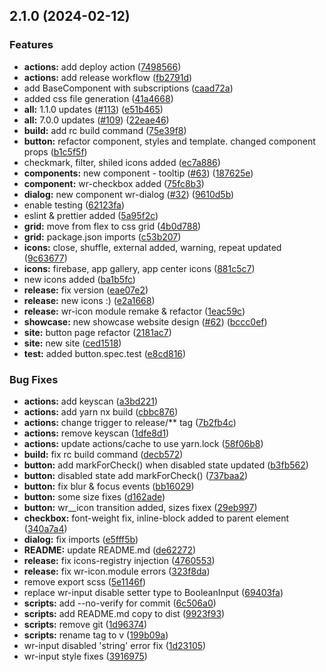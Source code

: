 ## 2.1.0 (2024-02-12)

### Features

* **actions:** add deploy action ([7498566](https://github.com/thekhegay/ngwr/commit/7498566e267b8e55f12f0e288b8a25f3a0b7899b))
* **actions:** add release workflow ([fb2791d](https://github.com/thekhegay/ngwr/commit/fb2791d92a52d01a9aca7cdcf672c4e0825975a0))
* add BaseComponent with subscriptions ([caad72a](https://github.com/thekhegay/ngwr/commit/caad72adc3877cc703065d7051029cdb7cc0b524))
* added css file generation ([41a4668](https://github.com/thekhegay/ngwr/commit/41a4668a7719e3d8c7fd1c476c23db474655a649))
* **all:** 1.1.0 updates ([#113](https://github.com/thekhegay/ngwr/issues/113)) ([e51b465](https://github.com/thekhegay/ngwr/commit/e51b46560ce92877970c1eab4465a24f04032e54))
* **all:** 7.0.0 updates ([#109](https://github.com/thekhegay/ngwr/issues/109)) ([22eae46](https://github.com/thekhegay/ngwr/commit/22eae46ea350d5d5351524fa99805032c83f60dd))
* **build:** add rc build command ([75e39f8](https://github.com/thekhegay/ngwr/commit/75e39f8e3a523b431464f183b56b9c0f1dfb7c13))
* **button:** refactor component, styles and template. changed component props ([b1c5f5f](https://github.com/thekhegay/ngwr/commit/b1c5f5f3a59a1e375f589f961a27ef53ec46a2b4))
* checkmark, filter, shiled icons added ([ec7a886](https://github.com/thekhegay/ngwr/commit/ec7a886e377cffb0a6fa764b74aad1012b8923e2))
* **components:** new component - tooltip ([#63](https://github.com/thekhegay/ngwr/issues/63)) ([187625e](https://github.com/thekhegay/ngwr/commit/187625e2b0dd26d77897ca646c63303a01a1ff30))
* **component:** wr-checkbox added ([75fc8b3](https://github.com/thekhegay/ngwr/commit/75fc8b3dd4e405bbe483b6571751e05cee4125f7))
* **dialog:** new component wr-dialog ([#32](https://github.com/thekhegay/ngwr/issues/32)) ([9610d5b](https://github.com/thekhegay/ngwr/commit/9610d5b88df84b49a3769f816780f28af9b15b71))
* enable testing ([62123fa](https://github.com/thekhegay/ngwr/commit/62123fa8a139a41ec0a5e9d35974486ec5eca3d6))
* eslint & prettier added ([5a95f2c](https://github.com/thekhegay/ngwr/commit/5a95f2c89f470dc8b40b554e033740f4a671bc62))
* **grid:** move from flex to css grid ([4b0d788](https://github.com/thekhegay/ngwr/commit/4b0d7885e9d9104dba2c1bfc9d2c7c7dbd94eba9))
* **grid:** package.json imports ([c53b207](https://github.com/thekhegay/ngwr/commit/c53b20758949a9e82fcb60d934c8a5412ad23eaa))
* **icons:** close, shuffle, external added, warning, repeat updated ([9c63677](https://github.com/thekhegay/ngwr/commit/9c63677ee136157d930443d44051654e75acc465))
* **icons:** firebase, app gallery, app center icons ([881c5c7](https://github.com/thekhegay/ngwr/commit/881c5c7d7493a047fd398df7a2c9d16377f359bc))
* new icons added ([ba1b5fc](https://github.com/thekhegay/ngwr/commit/ba1b5fce3358767eb7613274952af748dcb4ea78))
* **release:** fix version ([eae07e2](https://github.com/thekhegay/ngwr/commit/eae07e221721a9b9444b55a7bd77878f8b004b50))
* **release:** new icons :) ([e2a1668](https://github.com/thekhegay/ngwr/commit/e2a1668ce7c8fefa4ee00ae3cb7e8845a716f451))
* **release:** wr-icon module remake & refactor ([1eac59c](https://github.com/thekhegay/ngwr/commit/1eac59c02eaae9dd03334574bf07c7d1632fcebe))
* **showcase:** new showcase website design ([#62](https://github.com/thekhegay/ngwr/issues/62)) ([bccc0ef](https://github.com/thekhegay/ngwr/commit/bccc0efb32ee401313473b17cbd1261677392ead))
* **site:** button page refactor ([2181ac7](https://github.com/thekhegay/ngwr/commit/2181ac705a0302b624c2b80d88b4090c57a52373))
* **site:** new site ([ced1518](https://github.com/thekhegay/ngwr/commit/ced1518c699e8b3770b82421fd896a5083551717))
* **test:** added button.spec.test ([e8cd816](https://github.com/thekhegay/ngwr/commit/e8cd8165a44b2e4beb84ae06e5e718e3cbb00766))


### Bug Fixes

* **actions:** add keyscan ([a3bd221](https://github.com/thekhegay/ngwr/commit/a3bd2210fe5eeaeab6b01424213797f15ea929c8))
* **actions:** add yarn nx build ([cbbc876](https://github.com/thekhegay/ngwr/commit/cbbc87653613f302727bcde4ed42d4df222770a0))
* **actions:** change trigger to release/** tag ([7b2fb4c](https://github.com/thekhegay/ngwr/commit/7b2fb4c994a2691871266469fd26e9b36820809a))
* **actions:** remove keyscan ([1dfe8d1](https://github.com/thekhegay/ngwr/commit/1dfe8d187b01da57532812e70b25b83abd0ea1a7))
* **actions:** update actions/cache to use yarn.lock ([58f06b8](https://github.com/thekhegay/ngwr/commit/58f06b86ef7f4dff9ce61b8f1396d88b1654df99))
* **build:** fix rc build command ([decb572](https://github.com/thekhegay/ngwr/commit/decb5721a204a2e261270480d5d9c59e123161d2))
* **button:** add markForCheck() when disabled state updated ([b3fb562](https://github.com/thekhegay/ngwr/commit/b3fb562a890f81d797e26fcb9bacd593cf883fe3))
* **button:** disabled state add markForCheck() ([737baa2](https://github.com/thekhegay/ngwr/commit/737baa28594a1a892a30b3a440b7caa065434a4d))
* **button:** fix blur & focus events ([bb16029](https://github.com/thekhegay/ngwr/commit/bb16029d87db9bdc3dedc84916e58793c7f7288a))
* **button:** some size fixes ([d162ade](https://github.com/thekhegay/ngwr/commit/d162ade2f7c4c5a3ca52983ac455a6b8e23e443d))
* **button:** wr__icon transition added, sizes fixex ([29eb997](https://github.com/thekhegay/ngwr/commit/29eb99783dc4c54245dbcfd546572dde4c326f7e))
* **checkbox:** font-weight fix, inline-block added to parent element ([340a7a4](https://github.com/thekhegay/ngwr/commit/340a7a4c1b95add05f9dd9db313890ff365d5c2b))
* **dialog:** fix imports ([e5fff5b](https://github.com/thekhegay/ngwr/commit/e5fff5b216721a3d04f507e93f52dc5618c22597))
* **README:** update README.md ([de62272](https://github.com/thekhegay/ngwr/commit/de622720d74746edd7406ebb64ebbd16349918b5))
* **release:** fix icons-registry injection ([4760553](https://github.com/thekhegay/ngwr/commit/4760553a6f81dadefd5bd9526a0eade0a16da591))
* **release:** fix wr-icon.module errors ([323f8da](https://github.com/thekhegay/ngwr/commit/323f8da1d96995ce0df999450f647339df89b51d))
* remove export scss ([5e1146f](https://github.com/thekhegay/ngwr/commit/5e1146f09723473cc065d78a0c15a7ede5d45eeb))
* replace wr-input disable setter type to BooleanInput ([69403fa](https://github.com/thekhegay/ngwr/commit/69403fa435a5b25436dfa76d593449cc19e9b40c))
* **scripts:** add --no-verify for commit ([6c506a0](https://github.com/thekhegay/ngwr/commit/6c506a09d8ebd076c012cd7ef9e3f9d56f266913))
* **scripts:** add README.md copy to dist ([9923f93](https://github.com/thekhegay/ngwr/commit/9923f93262ffa42712cfd8fb9189000d44e12c41))
* **scripts:** remove git ([1d96374](https://github.com/thekhegay/ngwr/commit/1d9637449d831718cab6ae11ad18d07440e8d47f))
* **scripts:** rename tag to v ([199b09a](https://github.com/thekhegay/ngwr/commit/199b09a9db52c794de02457580377bea95ca741c))
* wr-input disabled 'string' error fix ([1d23105](https://github.com/thekhegay/ngwr/commit/1d23105346da344a5e209c161841dcdbe4084d9f))
* wr-input style fixes ([3916975](https://github.com/thekhegay/ngwr/commit/391697524ea4f36aac9646b25a7333e61b2a5a06))
